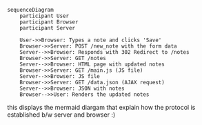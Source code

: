 ```mermaid
sequenceDiagram
    participant User
    participant Browser
    participant Server

    User->>Browser: Types a note and clicks 'Save'
    Browser->>Server: POST /new_note with the form data
    Server-->>Browser: Responds with 302 Redirect to /notes
    Browser->>Server: GET /notes
    Server-->>Browser: HTML page with updated notes
    Browser->>Server: GET /main.js (JS file)
    Server-->>Browser: JS file
    Browser->>Server: GET /data.json (AJAX request)
    Server-->>Browser: JSON with notes
    Browser-->>User: Renders the updated notes

```

this displays the mermaid diargam that explain how the protocol is established b/w server and browser :)
